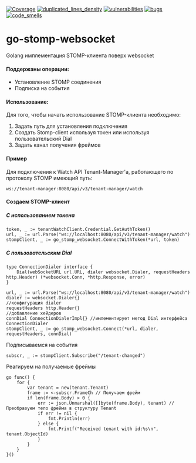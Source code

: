 [![Coverage](https://sonarcloud.io/api/project_badges/measure?metric=coverage&project=Netcracker_qubership-core-lib-go-stomp-websocket)](https://sonarcloud.io/summary/overall?id=Netcracker_qubership-core-lib-go-stomp-websocket)
[![duplicated_lines_density](https://sonarcloud.io/api/project_badges/measure?metric=duplicated_lines_density&project=Netcracker_qubership-core-lib-go-stomp-websocket)](https://sonarcloud.io/summary/overall?id=Netcracker_qubership-core-lib-go-stomp-websocket)
[![vulnerabilities](https://sonarcloud.io/api/project_badges/measure?metric=vulnerabilities&project=Netcracker_qubership-core-lib-go-stomp-websocket)](https://sonarcloud.io/summary/overall?id=Netcracker_qubership-core-lib-go-stomp-websocket)
[![bugs](https://sonarcloud.io/api/project_badges/measure?metric=bugs&project=Netcracker_qubership-core-lib-go-stomp-websocket)](https://sonarcloud.io/summary/overall?id=Netcracker_qubership-core-lib-go-stomp-websocket)
[![code_smells](https://sonarcloud.io/api/project_badges/measure?metric=code_smells&project=Netcracker_qubership-core-lib-go-stomp-websocket)](https://sonarcloud.io/summary/overall?id=Netcracker_qubership-core-lib-go-stomp-websocket)

# go-stomp-websocket

Golang имплементация STOMP-клиента поверх websocket

#### Поддержаны операции: 
* Установление STOMP соединения
* Подписка на события

#### Использование:
 
 Для того, чтобы начать использование STOMP-клиента необходимо:
 1. Задать путь для установления подключения
 2. Создать Stomp-client используя токен или используя пользовательский Dial
 3. Задать канал получения фреймов
 
#### Пример

Для подключения к Watch API Tenant-Manager'а, работающего по протоколу STOMP имеющий путь:
```
ws://tenant-manager:8080/api/v3/tenant-manager/watch
```

#### Создаем STOMP-клиент
##### C использованием токена
```
token, _ := tenantWatchClient.Сredential.GetAuthToken()
url, _ := url.Parse("ws://localhost:8080/api/v3/tenant-manager/watch")
stompClient, _ := go_stomp_websocket.ConnectWithToken(*url, token)
```

##### C пользовательским Dial
```
type ConnectionDialer interface {
    Dial(webSocketURL url.URL, dialer websocket.Dialer, requestHeaders http.Header) (*websocket.Conn, *http.Response, error)
}
```
```
url, _ := url.Parse("ws://localhost:8080/api/v3/tenant-manager/watch")
dialer := websocket.Dialer{}
//конфигурация dialer
requestHeaders http.Header{}
//добавление хейдеров
connDial ConnectionDialerImpl{} //имлементирует метод Dial интерфейса ConnectionDialer 
stompClient, _ := go_stomp_websocket.Connect(*url, dialer, requestHeaders, connDial)
```

Подписываемся на события
```
subscr, _ := stompClient.Subscribe("/tenant-changed") 
```

Реагируем на получаемые фреймы
```
go func() {
    for {
        var tenant = new(tenant.Tenant)
        frame := <-subscr.FrameCh // Получаем фрейм
        if len(frame.Body) > 0 {
            err := json.Unmarshal([]byte(frame.Body), tenant) // Преобразуем тело фрейма в структуру Tenant
            if err != nil {
                fmt.Println(err)
            } else {
                fmt.Printf("Received tenant with id:%s\n", tenant.ObjectId)
            }
        }
    }
}()
```